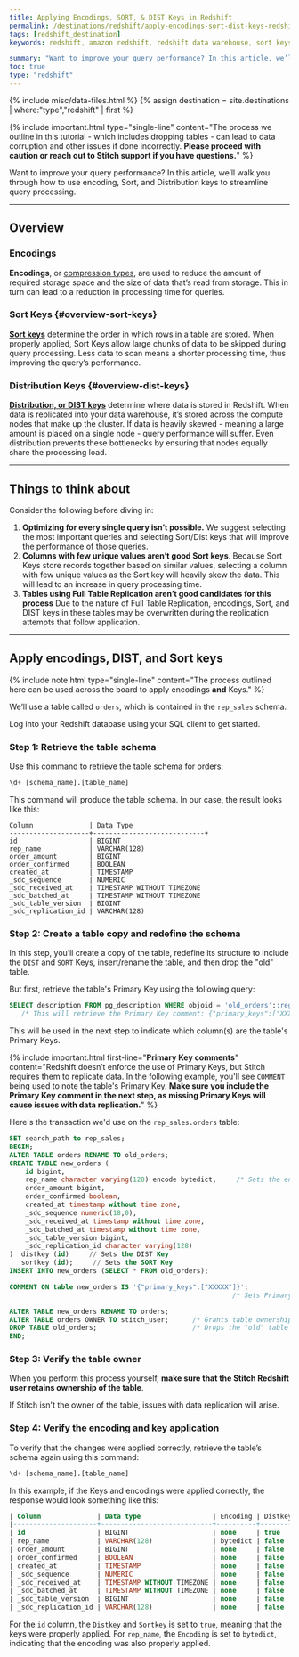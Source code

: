```yaml
---
title: Applying Encodings, SORT, & DIST Keys in Redshift
permalink: /destinations/redshift/apply-encodings-sort-dist-keys-redshift
tags: [redshift_destination]
keywords: redshift, amazon redshift, redshift data warehouse, sort keys, dist keys, encodings, SORT, DIST, indexes

summary: "Want to improve your query performance? In this article, we’ll walk you through how to use encoding, Sort, and Distribution Keys to streamline query processing in your Amazon Redshift data warehouse."
toc: true
type: "redshift"
---
```

{% include misc/data-files.html %}
{% assign destination = site.destinations | where:"type","redshift" | first %}

{% include important.html type="single-line" content="The process we outline in this tutorial - which includes dropping tables - can lead to data corruption and other issues if done incorrectly. **Please proceed with caution or reach out to Stitch support if you have questions.**" %}

Want to improve your query performance? In this article, we’ll walk you through how to use encoding, Sort, and Distribution keys to streamline query processing.

---

## Overview

### Encodings
**Encodings**, or [compression types](http://docs.aws.amazon.com/redshift/latest/dg/t_Compressing_data_on_disk.html), are used to reduce the amount of required storage space and the size of data that’s read from storage. This in turn can lead to a reduction in processing time for queries.

### Sort Keys {#overview-sort-keys}
**[Sort keys](http://docs.aws.amazon.com/redshift/latest/dg/t_Sorting_data.html)** determine the order in which rows in a table are stored. When properly applied, Sort Keys allow large chunks of data to be skipped during query processing. Less data to scan means a shorter processing time, thus improving the query’s performance.

### Distribution Keys {#overview-dist-keys}
**[Distribution, or DIST keys](http://docs.aws.amazon.com/redshift/latest/dg/t_Distributing_data.html)** determine where data is stored in Redshift. When data is replicated into your data warehouse, it’s stored across the compute nodes that make up the cluster. If data is heavily skewed - meaning a large amount is placed on a single node - query performance will suffer. Even distribution prevents these bottlenecks by ensuring that nodes equally share the processing load.

---

## Things to think about

Consider the following before diving in:

1. **Optimizing for every single query isn’t possible.** We suggest selecting the most important queries and selecting Sort/Dist keys that will improve the performance of those queries.
2. **Columns with few unique values aren’t good Sort keys**. Because Sort Keys store records together based on similar values, selecting a column with few unique values as the Sort key will heavily skew the data. This will lead to an increase in query processing time.
3. **Tables using Full Table Replication aren’t good candidates for this process** Due to the nature of Full Table Replication, encodings, Sort, and DIST keys in these tables may be overwritten during the replication attempts that follow application.

---

## Apply encodings, DIST, and Sort keys

{% include note.html type="single-line" content="The process outlined here can be used across the board to apply encodings **and** Keys." %}

We’ll use a table called `orders`, which is contained in the `rep_sales` schema.

Log into your Redshift database using your SQL client to get started.

### Step 1: Retrieve the table schema
Use this command to retrieve the table schema for orders:

```sql
\d+ [schema_name].[table_name]
```

This command will produce the table schema. In our case, the result looks like this:

```
Column              | Data Type                  
--------------------+----------------------------+
id                  | BIGINT               
rep_name            | VARCHAR(128)              
order_amount        | BIGINT                     
order_confirmed     | BOOLEAN                    
created_at          | TIMESTAMP                  
_sdc_sequence       | NUMERIC                    
_sdc_received_at    | TIMESTAMP WITHOUT TIMEZONE 
_sdc_batched_at     | TIMESTAMP WITHOUT TIMEZONE 
_sdc_table_version  | BIGINT                     
_sdc_replication_id | VARCHAR(128)
```

### Step 2: Create a table copy and redefine the schema

In this step, you’ll create a copy of the table, redefine its structure to include the `DIST` and `SORT` Keys, insert/rename the table, and then drop the "old" table.

But first, retrieve the table's Primary Key using the following query:

```sql
SELECT description FROM pg_description WHERE objoid = 'old_orders'::regclass;             
   /* This will retrieve the Primary Key comment: {"primary_keys":["XXXXX"]} */
```

This will be used in the next step to indicate which column(s) are the table's Primary Keys.

{% include important.html first-line="**Primary Key comments**" content="Redshift doesn’t enforce the use of Primary Keys, but Stitch requires them to replicate data. In the following example, you'll see `COMMENT` being used to note the table's Primary Key. **Make sure you include the Primary Key comment in the next step, as missing Primary Keys will cause issues with data replication.**" %}

Here's the transaction we'd use on the `rep_sales.orders` table:

```sql
SET search_path to rep_sales;
BEGIN;
ALTER TABLE orders RENAME TO old_orders;
CREATE TABLE new_orders (
    id bigint,
    rep_name character varying(128) encode bytedict,     /* Sets the encoding */
    order_amount bigint,
    order_confirmed boolean,
    created_at timestamp without time zone,
    _sdc_sequence numeric(18,0),
    _sdc_received_at timestamp without time zone,
    _sdc_batched_at timestamp without time zone,
    _sdc_table_version bigint,
    _sdc_replication_id character varying(128)
)  distkey (id)     // Sets the DIST Key
   sortkey (id);     // Sets the SORT Key
INSERT INTO new_orders (SELECT * FROM old_orders);

COMMENT ON table new_orders IS '{"primary_keys":["XXXXX"]}';
                                                        /* Sets Primary Key comment */

ALTER TABLE new_orders RENAME TO orders;
ALTER TABLE orders OWNER TO stitch_user;      /* Grants table ownership to Stitch */
DROP TABLE old_orders;                        /* Drops the "old" table */
END;
```

### Step 3: Verify the table owner

When you perform this process yourself, **make sure that the Stitch Redshift user retains ownership of the table**.

If Stitch isn't the owner of the table, issues with data replication will arise.

### Step 4: Verify the encoding and key application

To verify that the changes were applied correctly, retrieve the table’s schema again using this command:

```sql
\d+ [schema_name].[table_name]
```

In this example, if the Keys and encodings were applied correctly, the response would look something like this:

```sql
| Column              | Data type                  | Encoding | Distkey | Sortkey |
|---------------------+----------------------------+----------+---------+---------|
| id                  | BIGINT                     | none     | true    | true    |  
| rep_name            | VARCHAR(128)               | bytedict | false   | false   |  
| order_amount        | BIGINT                     | none     | false   | false   |
| order_confirmed     | BOOLEAN                    | none     | false   | false   |
| created_at          | TIMESTAMP                  | none     | false   | false   |
| _sdc_sequence       | NUMERIC                    | none     | false   | false   |
| _sdc_received_at    | TIMESTAMP WITHOUT TIMEZONE | none     | false   | false   |
| _sdc_batched_at     | TIMESTAMP WITHOUT TIMEZONE | none     | false   | false   |
| _sdc_table_version  | BIGINT                     | none     | false   | false   |
| _sdc_replication_id | VARCHAR(128)               | none     | false   | false   |
```

For the `id` column, the `Distkey` and `Sortkey` is set to `true`, meaning that the keys were properly applied. For `rep_name`, the `Encoding` is set to `bytedict`, indicating that the encoding was also properly applied.